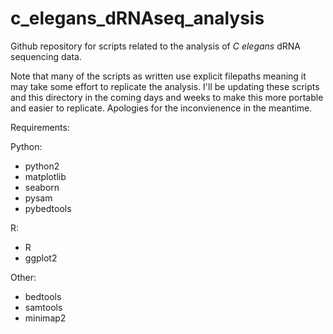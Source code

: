 # c\_elegans\_dRNAseq\_analysis
Github repository for scripts related to the analysis of _C elegans_ dRNA sequencing data.

Note that many of the scripts as written use explicit filepaths meaning it may take some effort to replicate the analysis. I'll be updating these scripts and this directory in the coming days and weeks to make this more portable and easier to replicate. Apologies for the inconvienence in the meantime. 

Requirements:

Python:
- python2
- matplotlib
- seaborn
- pysam
- pybedtools

R:
- R
- ggplot2

Other:
- bedtools
- samtools
- minimap2